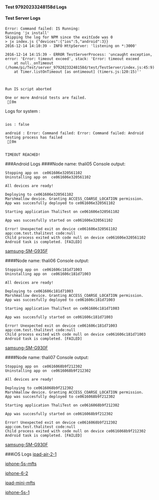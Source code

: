 #### Test 97920233248158d Logs

#### Test Server Logs
```
Error: Command failed: IS Running:
Running 'jx install'
Skipping the log for NPM since the exitCode was 0
> jx index.js {"devices":{"ios":5,"android":3}}
2016-12-14 14:10:39 - INFO HttpServer: 'listening on *:3000'

2016-12-14 14:15:39 - ERROR TestServerProcess: 'uncaught exception, error: 'Error: timeout exceed', stack: 'Error: timeout exceed
    at null._onTimeout (/home/pi/Test/server_97920233248158d/test/TestServer/index.js:45:9)
    at Timer.listOnTimeout [as ontimeout] (timers.js:120:15)''


 
Run IS script aborted
 
One or more Android tests are failed.
 [0m

```


Logs for system : 
```

ios : false

android : Error: Command failed: Error: Command failed: Android testing process has failed
 [0m


TIMEOUT REACHED!
```
###Android Logs
####Node name: thali05
Console output:
```
Stopping app on  ce061606e320561102
Uninstalling app on  ce061606e320561102

All devices are ready!

Deploying to ce061606e320561102
Marshmallow device. Granting ACCESS_COARSE_LOCATION permission.
App was succesfully deployed to ce061606e320561102

Starting application ThaliTest on ce061606e320561102

App was succesfully started on ce061606e320561102

Error! Unexpected exit on device ce061606e320561102 app:com.test.thalitest code:null 
Child process exited with code null on device ce061606e320561102
Android task is completed. [FAILED]
```
[samsung-SM-G935F](https://github.com/ThaliTester/TestResults/blob/97920233248158d_Removed_unnecessary_import_evabishchevich/thali05_samsung-SM-G935F.md)

####Node name: thali06
Console output:
```
Stopping app on  ce061606c181d71003
Uninstalling app on  ce061606c181d71003

All devices are ready!

Deploying to ce061606c181d71003
Marshmallow device. Granting ACCESS_COARSE_LOCATION permission.
App was succesfully deployed to ce061606c181d71003

Starting application ThaliTest on ce061606c181d71003

App was succesfully started on ce061606c181d71003

Error! Unexpected exit on device ce061606c181d71003 app:com.test.thalitest code:null 
Child process exited with code null on device ce061606c181d71003
Android task is completed. [FAILED]
```
[samsung-SM-G930F](https://github.com/ThaliTester/TestResults/blob/97920233248158d_Removed_unnecessary_import_evabishchevich/thali06_samsung-SM-G930F.md)

####Node name: thali07
Console output:
```
Stopping app on  ce0616068b9f212302
Uninstalling app on  ce0616068b9f212302

All devices are ready!

Deploying to ce0616068b9f212302
Marshmallow device. Granting ACCESS_COARSE_LOCATION permission.
App was succesfully deployed to ce0616068b9f212302

Starting application ThaliTest on ce0616068b9f212302

App was succesfully started on ce0616068b9f212302

Error! Unexpected exit on device ce0616068b9f212302 app:com.test.thalitest code:null 
Child process exited with code null on device ce0616068b9f212302
Android task is completed. [FAILED]
```
[samsung-SM-G930F](https://github.com/ThaliTester/TestResults/blob/97920233248158d_Removed_unnecessary_import_evabishchevich/thali07_samsung-SM-G930F.md)




###iOS Logs
[ipad-air-2-1](https://github.com/ThaliTester/TestResults/blob/97920233248158d_Removed_unnecessary_import_evabishchevich/iOS_ipad-air-2-1.md)

[iphone-5s-mfts](https://github.com/ThaliTester/TestResults/blob/97920233248158d_Removed_unnecessary_import_evabishchevich/iOS_iphone-5s-mfts.md)

[iphone-6-2](https://github.com/ThaliTester/TestResults/blob/97920233248158d_Removed_unnecessary_import_evabishchevich/iOS_iphone-6-2.md)

[ipad-mini-mfts](https://github.com/ThaliTester/TestResults/blob/97920233248158d_Removed_unnecessary_import_evabishchevich/iOS_ipad-mini-mfts.md)

[iphone-5s-1](https://github.com/ThaliTester/TestResults/blob/97920233248158d_Removed_unnecessary_import_evabishchevich/iOS_iphone-5s-1.md)


